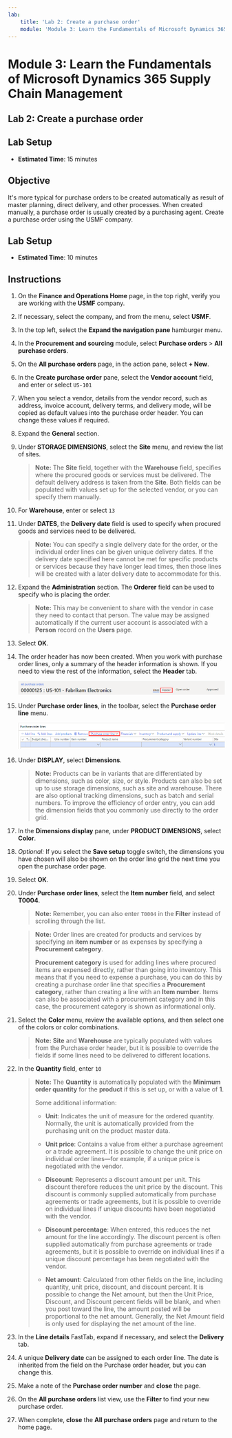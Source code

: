 ```yaml
---
lab:
    title: 'Lab 2: Create a purchase order'
    module: 'Module 3: Learn the Fundamentals of Microsoft Dynamics 365 Supply Chain Management'
---
```


# Module 3: Learn the Fundamentals of Microsoft Dynamics 365 Supply Chain Management

## Lab 2: Create a purchase order

## Lab Setup

   - **Estimated Time**: 15 minutes

## Objective

It's more typical for purchase orders to be created automatically as result of master planning, direct delivery, and other processes. When created manually, a purchase order is usually created by a purchasing agent. Create a purchase order using the USMF company. 

## Lab Setup

   - **Estimated Time**: 10 minutes

## Instructions

1.  On the **Finance and Operations Home** page, in the top right, verify you are working with the **USMF** company. 

1.  If necessary, select the company, and from the menu, select **USMF**. 

1.  In the top left, select the **Expand the navigation pane** hamburger menu. 

1.  In the **Procurement and sourcing** module, select **Purchase orders** > **All purchase orders**. 

1.  On the **All purchase orders** page, in the action pane, select **+ New**. 

1.  In the **Create purchase order** pane, select the **Vendor account** field, and enter or select `US-101`

1.  When you select a vendor, details from the vendor record, such as address, invoice account, delivery terms, and delivery mode, will be copied as default values into the purchase order header. You can change these values if required. 

1.  Expand the **General** section. 

1.  Under **STORAGE DIMENSIONS**, select the **Site** menu, and review the list of sites. 

    > **Note:** The **Site** field, together with the **Warehouse** field, specifies where the procured goods or services must be delivered. The default delivery address is taken from the **Site**. Both fields can be populated with values set up for the selected vendor, or you can specify them manually. 

1.  For **Warehouse**, enter or select `13`

1.  Under **DATES**, the **Delivery date** field is used to specify when procured goods and services need to be delivered.

    > **Note:** You can specify a single delivery date for the order, or the individual order lines can be given unique delivery dates. If the delivery date specified here cannot be met for specific products or services because they have longer lead times, then those lines will be created with a later delivery date to accommodate for this.

1.  Expand the **Administration** section. The **Orderer** field can be used to specify who is placing the order. 

    > **Note:** This may be convenient to share with the vendor in case they need to contact that person. The value may be assigned automatically if the current user account is associated with a **Person** record on the **Users** page. 

1.  Select **OK**. 

1.  The order header has now been created. When you work with purchase order lines, only a summary of the header information is shown. If you need to view the rest of the information, select the **Header** tab. 

    ![Screen image displaying the location of the Header menu](./media/lp1-m3-purchase-order-header-option.png)

1.  Under **Purchase order lines**, in the toolbar, select the **Purchase order line** menu. 

    ![Screen image showing the location of the Purchase order line menu option](./media/lp1-m3-purchase-order-purchase-order-line-menu.png)

1.  Under **DISPLAY**, select **Dimensions**. 

    > **Note:** Products can be in variants that are differentiated by dimensions, such as color, size, or style. Products can also be set up to use storage dimensions, such as site and warehouse. There are also optional tracking dimensions, such as batch and serial numbers. To improve the efficiency of order entry, you can add the dimension fields that you commonly use directly to the order grid. 

1.  In the **Dimensions display** pane, under **PRODUCT DIMENSIONS**, select **Color**. 

1.  *Optional:* If you select the **Save setup** toggle switch, the dimensions you have chosen will also be shown on the order line grid the next time you open the purchase order page. 

1.  Select **OK**. 

1.  Under **Purchase order lines**, select the **Item number** field, and select **T0004**. 

    > **Note:** Remember, you can also enter `T0004` in the **Filter** instead of scrolling through the list. 

    > **Note:** Order lines are created for products and services by specifying an **item number** or as expenses by specifying a **Procurement category**.
    > 
    > **Procurement category** is used for adding lines where procured items are expensed directly, rather than going into inventory. This means that if you need to expense a purchase, you can do this by creating a purchase order line that specifies a **Procurement category**, rather than creating a line with an **Item number**. Items can also be associated with a procurement category and in this case, the procurement category is shown as informational only. 

1.  Select the **Color** menu, review the available options, and then select one of the colors or color combinations. 

    > **Note:** **Site** and **Warehouse** are typically populated with values from the Purchase order header, but it is possible to override the fields if some lines need to be delivered to different locations. 

1.  In the **Quantity** field, enter `10` 

    > **Note:** The **Quantity** is automatically populated with the **Minimum order quantity** for the **product** if this is set up, or with a value of **1**. 
    >
    > Some additional information: 
    >
    >    - **Unit**: Indicates the unit of measure for the ordered quantity. Normally, the unit is automatically provided from the purchasing unit on the product master data. 
    >
    >    - **Unit price**: Contains a value from either a purchase agreement or a trade agreement. It is possible to change the unit price on individual order lines—for example, if a unique price is negotiated with the vendor. 
    >
    >    - **Discount**: Represents a discount amount per unit. This discount therefore reduces the unit price by the discount. This discount is commonly supplied automatically from purchase agreements or trade agreements, but it is possible to override on individual lines if unique discounts have been negotiated with the vendor. 
    >
    >    - **Discount percentage**: When entered, this reduces the net amount for the line accordingly. The discount percent is often supplied automatically from purchase agreements or trade agreements, but it is possible to override on individual lines if a unique discount percentage has been negotiated with the vendor. 
    >
    >    - **Net amount**: Calculated from other fields on the line, including quantity, unit price, discount, and discount percent. It is possible to change the Net amount, but then the Unit Price, Discount, and Discount percent fields will be blank, and when you post toward the line, the amount posted will be proportional to the net amount. Generally, the Net Amount field is only used for displaying the net amount of the line. 

1.  In the **Line details** FastTab, expand if necessary, and select the **Delivery** tab. 

1.  A unique **Delivery date** can be assigned to each order line. The date is inherited from the field on the Purchase order header, but you can change this. 

1.  Make a note of the **Purchase order number** and **close** the page. 

1.  On the **All purchase orders** list view, use the **Filter** to find your new purchase order. 

1.  When complete, **close** the **All purchase orders** page and return to the home page. 

